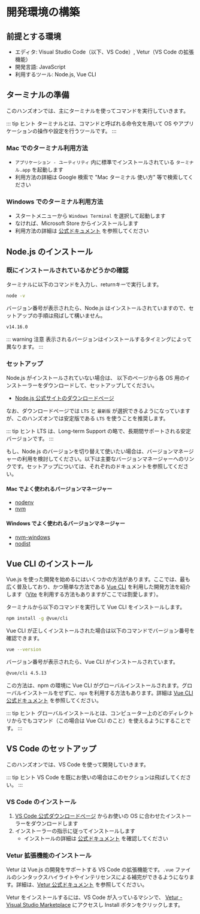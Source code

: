 # 開発環境の構築

## 前提とする環境

- エディタ: Visual Studio Code（以下、VS Code）, Vetur（VS Code の拡張機能）
- 開発言語: JavaScript
- 利用するツール: Node.js, Vue CLI

## ターミナルの準備

このハンズオンでは、主にターミナルを使ってコマンドを実行していきます。

::: tip ヒント
ターミナルとは、コマンドと呼ばれる命令文を用いて OS やアプリケーションの操作や設定を行うツールです。
:::

### Mac でのターミナル利用方法

- `アプリケーション - ユーティリティ` 内に標準でインストールされている `ターミナル.app` を起動します
- 利用方法の詳細は Google 検索で "Mac ターミナル 使い方" 等で検索してください

### Windows でのターミナル利用方法

- スタートメニューから `Windows Terminal` を選択して起動します
- なければ、Microsoft Store からインストールします
- 利用方法の詳細は [公式ドキュメント](https://docs.microsoft.com/ja-jp/windows/terminal/) を参照してください

## Node.js のインストール

### 既にインストールされているかどうかの確認

ターミナルに以下のコマンドを入力し、returnキーで実行します。

```sh
node -v
```

バージョン番号が表示されたら、Node.js はインストールされていますので、セットアップの手順は飛ばして構いません。

```sh
v14.16.0
```

::: warning 注意
表示されるバージョンはインストールするタイミングによって異なります。
:::

### セットアップ

Node.js がインストールされていない場合は、 以下のページから各 OS 用のインストーラーをダウンロードして、セットアップしてください。

- [Node.js 公式サイトのダウンロードページ](https://nodejs.org/ja/download/)

なお、ダウンロードページでは `LTS` と `最新版` が選択できるようになっていますが、このハンズオンでは安定版である `LTS` を使うことを推奨します。

::: tip ヒント
LTS は、Long-term Support の略で、長期間サポートされる安定バージョンです。
:::

もし、Node.js のバージョンを切り替えて使いたい場合は、バージョンマネージャーの利用を検討してください。以下は主要なバージョンマネージャーへのリンクです。セットアップについては、それぞれのドキュメントを参照してください。

#### Mac でよく使われるバージョンマネージャー

- [nodenv](https://github.com/nodenv/nodenv)
- [nvm](https://github.com/nvm-sh/nvm)

#### Windows でよく使われるバージョンマネージャー

- [nvm-windows](https://github.com/coreybutler/nvm-windows)
- [nodist](https://github.com/nullivex/nodist)

## Vue CLI のインストール

Vue.js を使った開発を始めるにはいくつかの方法があります。ここでは、最も広く普及しており、かつ簡単な方法である [Vue CLI](https://cli.vuejs.org/) を利用した開発方法を紹介します（[Vite](https://vitejs.dev/) を利用する方法もありますがここでは割愛します）。

ターミナルから以下のコマンドを実行して Vue CLI をインストールします。

```sh
npm install -g @vue/cli
```

Vue CLI が正しくインストールされた場合は以下のコマンドでバージョン番号を確認できます。

```sh
vue --version
```

バージョン番号が表示されたら、Vue CLI がインストールされています。

```sh
@vue/cli 4.5.13
```

この方法は、npm の環境に Vue CLI がグローバルインストールされます。グローバルインストールをせずに、`npx` を利用する方法もあります。詳細は [Vue CLI 公式ドキュメント](https://cli.vuejs.org/guide/cli-service.html#using-the-binary) を参照してください。

::: tip ヒント
グローバルインストールとは、コンピューター上のどのディレクトリからでもコマンド（この場合は Vue CLI のこと）を使えるようにすることです。
:::

## VS Code のセットアップ

このハンズオンでは、VS Code を使って開発していきます。

::: tip ヒント
VS Code を既にお使いの場合はこのセクションは飛ばしてください。
:::

### VS Code のインストール

1. [VS Code 公式ダウンロードページ](https://code.visualstudio.com/download) からお使いの OS に合わせたインストーラーをダウンロードします
1. インストーラーの指示に従ってインストールします
   - インストールの詳細は [公式ドキュメント](https://code.visualstudio.com/docs/setup/setup-overview) を確認してください

### Vetur 拡張機能のインストール

Vetur は Vue.js の開発をサポートする VS Code の拡張機能です。`.vue` ファイルのシンタックスハイライトやインテリセンスによる補完ができるようになります。詳細は、[Vetur 公式ドキュメント](https://vuejs.github.io/vetur/) を参照してください。

Vetur をインストールするには、VS Code が入っているマシンで、 [Vetur - Visual Studio Marketplace](https://marketplace.visualstudio.com/items?itemName=octref.vetur) にアクセスし Install ボタンをクリックします。